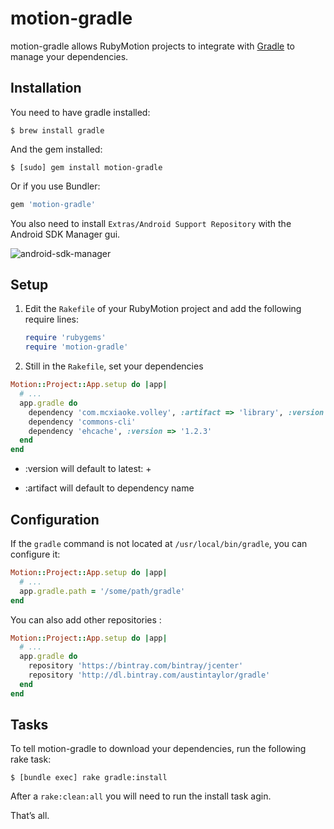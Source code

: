 # motion-gradle

motion-gradle allows RubyMotion projects to integrate with 
[Gradle](https://gradle.org/) to manage your dependencies.


## Installation

You need to have gradle installed: 

```
$ brew install gradle
```

And the gem installed: 

```
$ [sudo] gem install motion-gradle
```

Or if you use Bundler:

```ruby
gem 'motion-gradle'
```

You also need to install `Extras/Android Support Repository` with the Android SDK Manager gui.

![android-sdk-manager](https://raw.githubusercontent.com/jjaffeux/motion-gradle/master/images/android-sdk-manager.png)


## Setup

1. Edit the `Rakefile` of your RubyMotion project and add the following require
   lines:

   ```ruby
   require 'rubygems'
   require 'motion-gradle'
   ```

2. Still in the `Rakefile`, set your dependencies

  ```ruby
  Motion::Project::App.setup do |app|
    # ...
    app.gradle do
      dependency 'com.mcxiaoke.volley', :artifact => 'library', :version => '1.0.10'
      dependency 'commons-cli'
      dependency 'ehcache', :version => '1.2.3'
    end
  end
  ```

  * :version will default to latest: +

  * :artifact will default to dependency name


## Configuration

If the `gradle` command is not located at `/usr/local/bin/gradle`, you can configure it:

```ruby
Motion::Project::App.setup do |app|
  # ...
  app.gradle.path = '/some/path/gradle'
end
```

You can also add other repositories :

```ruby
Motion::Project::App.setup do |app|
  # ...
  app.gradle do
    repository 'https://bintray.com/bintray/jcenter'
    repository 'http://dl.bintray.com/austintaylor/gradle'
  end
end
```

## Tasks

To tell motion-gradle to download your dependencies, run the following rake
task:

```
$ [bundle exec] rake gradle:install
```

After a `rake:clean:all` you will need to run the install task agin.

That’s all.
